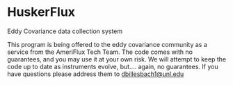 # HuskerFlux
Eddy Covariance data collection system

This program is being offered to the eddy covariance community as a service from the AmeriFlux Tech Team.
The code comes with no guarantees, and you may use it at your own risk.  We will attempt to keep the code up to
date as instruments evolve, but.... again, no guarantees.  If you have questions please address them to dbillesbach1@unl.edu
